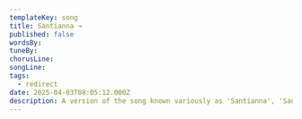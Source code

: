 ```yaml
---
templateKey: song
title: Santianna ↝
published: false
wordsBy:
tuneBy:
chorusLine: 
songLine:
tags:
  - redirect
date: 2025-04-03T08:05:12.000Z
description: A version of the song known variously as 'Santianna', 'Santy Anno', 'Santiano' and other similar titles appears in our songbook as '[Away Santianna](https://www.auntieshanty.org/songs/away-santianna/)'
---
```

